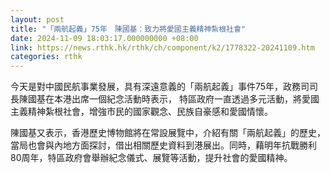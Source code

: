 ```yaml
---
layout: post
title: "「兩航起義」75年　陳國基：致力將愛國主義精神紮根社會"
date: 2024-11-09 18:03:17.000000000 +08:00
link: https://news.rthk.hk/rthk/ch/component/k2/1778322-20241109.htm
categories: rthk
---
```


今天是對中國民航事業發展，具有深遠意義的「兩航起義」事件75年，政務司司長陳國基在本港出席一個紀念活動時表示， 特區政府一直透過多元活動，將愛國主義精神紮根社會，增強市民的國家觀念、民族自豪感和愛國情懷。

陳國基又表示，香港歷史博物館將在常設展覽中，介紹有關「兩航起義」的歷史，當局也會與內地方面探討，借出相關歷史資料到港展出。同時，藉明年抗戰勝利80周年，特區政府會舉辦紀念儀式、展覽等活動，提升社會的愛國精神。

